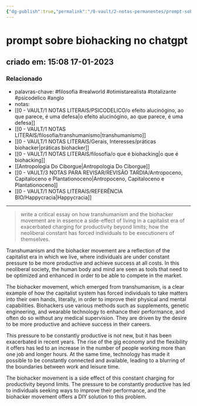 ```yaml
---
{"dg-publish":true,"permalink":"/0-vault/2-notas-permanentes/prompt-sobre-biohacking-no-chatgpt/","tags":["permanente","filosofia","realworld","otimistarealista","totalizante","psicodelico","anglo"],"dgHomeLink":true,"dgShowLocalGraph":true,"dgShowFileTree":true,"dgEnableSearch":true,"noteIcon":""}
---
```


# prompt sobre biohacking no chatgpt
## criado em: 15:08 17-01-2023

### Relacionado
- palavras-chave: #filosofia #realworld #otimistarealista #totalizante #psicodelico #anglo
- notas: 
- [[0 - VAULT/1 NOTAS LITERAIS/PSICODELICO/o efeito alucinógino, ao que parece, é uma defesa\|o efeito alucinógino, ao que parece, é uma defesa]]
- [[0 - VAULT/1 NOTAS LITERAIS/filosofia/transhumanismo\|transhumanismo]]
- [[0 - VAULT/1 NOTAS LITERAIS/Gerais, Interesses/práticas biohacker\|práticas biohacker]]
- [[0 - VAULT/1 NOTAS LITERAIS/filosofia/o que é biohacking\|o que é biohacking]]
- [[Antropologia Do Ciborgue\|Antropologia Do Ciborgue]]
- [[0 - VAULT/3 NOTAS PARA REVISAR/REVISÃO TARDIA/Antropoceno, Capitaloceno e Plantationoceno\|Antropoceno, Capitaloceno e Plantationoceno]]
- [[0 - VAULT/1 NOTAS LITERAIS/REFERÊNCIA BIO/Happycracia\|Happycracia]]
---
>write a critical essay on how transhumanism and the biohacker movement are in essence a side-effect of living in a capitalist era of exacerbated charging for productivity beyond limits; how the neoliberal constant has forced individuals to be executioners of themselves.

Transhumanism and the biohacker movement are a reflection of the capitalist era in which we live, where individuals are under constant pressure to be more productive and achieve success at all costs. In this neoliberal society, the human body and mind are seen as tools that need to be optimized and enhanced in order to be able to compete in the market.

The biohacker movement, which emerged from transhumanism, is a clear example of how the capitalist system has forced individuals to take matters into their own hands, literally, in order to improve their physical and mental capabilities. Biohackers use various methods such as supplements, genetic engineering, and wearable technology to enhance their performance, and often do so without any medical supervision. They are driven by the desire to be more productive and achieve success in their careers.

This pressure to be constantly productive is not new, but it has been exacerbated in recent years. The rise of the gig economy and the flexibility it offers has led to an increase in the number of people working more than one job and longer hours. At the same time, technology has made it possible to be constantly connected and available, leading to a blurring of the boundaries between work and leisure time.

The biohacker movement is a side effect of this constant charging for productivity beyond limits. The pressure to be constantly productive has led to individuals seeking ways to improve their performance, and the biohacker movement offers a DIY solution to this problem.